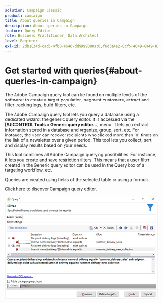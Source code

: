 ```yaml
---
solution: Campaign Classic
product: campaign
title: About queries in Campaign
description: About queries in Campaign
feature: Query Editor
role: Business Practitioner, Data Architect
level: Beginner
exl-id: 2db1034d-cad6-4fb0-8646-dd9099080ab0,f6d3a4e2-8cf5-4049-8849-03b0cf332229
---
```

# Get started with queries{#about-queries-in-campaign}

The Adobe Campaign query tool can be found on multiple levels of the software: to create a target population, segment customers, extract and filter tracking logs, build filters, etc.

The Adobe Campaign query tool lets you query a database using a dedicated wizard: the generic query editor. It is accessed via the **[!UICONTROL Tools > Generic query editor...]** menu. It lets you extract information stored in a database and organize, group, sort, etc. For instance, the user can recover recipients who clicked more than 'n' times on the link of a newsletter over a given period. This tool lets you collect, sort and display results based on your needs.

This tool combines all Adobe Campaign querying possibilities. For instance, it lets you create and save restriction filters. This means that a user filter created in the Generic query editor can be used in the Query box of a targeting workflow, etc.

Queries are created using fields of the selected table or using a formula.

[Click here](../../workflow/using/query.md) to discover Campaign query editor.

![](assets/query_recipients_4.png)
